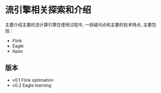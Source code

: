# 流引擎相关探索和介绍

主要介绍主要的流计算引擎在使用过程中, 一些疑问点和主要的技术特点, 主要包括：

- Flink
- Eagle
- Apex

## 版本
 - v0.1 Flink optimation
 - v0.2 Eagle learning

